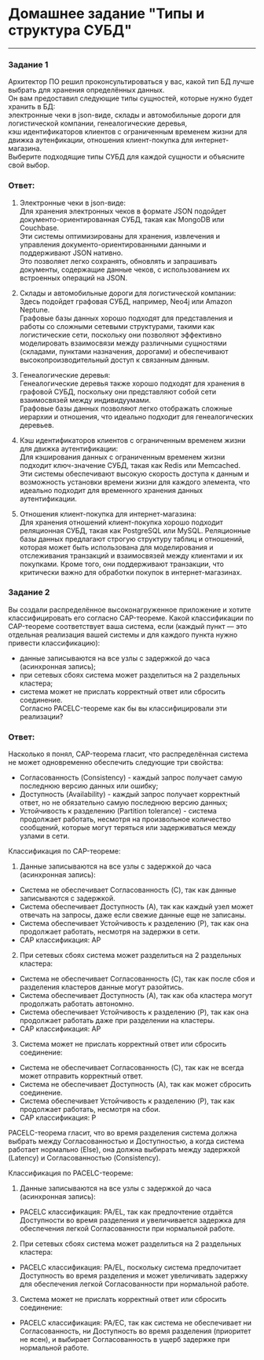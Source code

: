# Домашнее задание "Типы и структура СУБД"  

---

### Задание 1

Архитектор ПО решил проконсультироваться у вас, какой тип БД лучше выбрать для хранения определённых данных.  
Он вам предоставил следующие типы сущностей, которые нужно будет хранить в БД:    
электронные чеки в json-виде, склады и автомобильные дороги для логистической компании, генеалогические деревья,  
кэш идентификаторов клиентов с ограниченным временем жизни для движка аутенфикации, отношения клиент-покупка для интернет-магазина.    
Выберите подходящие типы СУБД для каждой сущности и объясните свой выбор.  

### Ответ:  

1) Электронные чеки в json-виде:  
Для хранения электронных чеков в формате JSON подойдет документо-ориентированная СУБД, такая как MongoDB или Couchbase.    
Эти системы оптимизированы для хранения, извлечения и управления документо-ориентированными данными и поддерживают JSON нативно.     
Это позволяет легко сохранять, обновлять и запрашивать документы, содержащие данные чеков, с использованием их встроенных операций на JSON.
  
2) Склады и автомобильные дороги для логистической компании:   
Здесь подойдет графовая СУБД, например, Neo4j или Amazon Neptune.  
Графовые базы данных хорошо подходят для представления и работы со сложными сетевыми структурами, такими как логистические сети, поскольку они позволяют эффективно моделировать взаимосвязи между различными сущностями (складами, пунктами назначения, дорогами) и обеспечивают высокопроизводительный доступ к связанным данным.    

3) Генеалогические деревья:  
Генеалогические деревья также хорошо подходят для хранения в графовой СУБД, поскольку они представляют собой сети взаимосвязей между индивидуумами.     
Графовые базы данных позволяют легко отображать сложные иерархии и отношения, что идеально подходит для генеалогических деревьев.    

4) Кэш идентификаторов клиентов с ограниченным временем жизни для движка аутентификации:  
Для кэширования данных с ограниченным временем жизни подходит ключ-значение СУБД, такая как Redis или Memcached.   
Эти системы обеспечивают высокую скорость доступа к данным и возможность установки времени жизни для каждого элемента, что идеально подходит для временного хранения данных аутентификации.

5) Отношения клиент-покупка для интернет-магазина:  
Для хранения отношений клиент-покупка хорошо подходит реляционная СУБД, такая как PostgreSQL или MySQL.
Реляционные базы данных предлагают строгую структуру таблиц и отношений, которая может быть использована для моделирования и отслеживания транзакций и взаимосвязей между клиентами и их покупками. 
Кроме того, они поддерживают транзакции, что критически важно для обработки покупок в интернет-магазинах.


### Задание 2

Вы создали распределённое высоконагруженное приложение и хотите классифицировать его согласно CAP-теореме. Какой классификации по CAP-теореме соответствует ваша система, если (каждый пункт — это отдельная реализация вашей системы и для каждого пункта нужно привести классификацию):  
- данные записываются на все узлы с задержкой до часа (асинхронная запись);  
- при сетевых сбоях система может разделиться на 2 раздельных кластера;  
- система может не прислать корректный ответ или сбросить соединение.  
Согласно PACELC-теореме как бы вы классифицировали эти реализации?  

### Ответ:  

Насколько я понял, CAP-теорема гласит, что распределённая система не может одновременно обеспечить следующие три свойства:  

- Согласованность (Consistency) - каждый запрос получает самую последнюю версию данных или ошибку;
- Доступность (Availability) - каждый запрос получает корректный ответ, но не обязательно самую последнюю версию данных;
- Устойчивость к разделению (Partition tolerance) - система продолжает работать, несмотря на произвольное количество сообщений, которые могут теряться или задерживаться между узлами в сети.

Классификация по CAP-теореме:  

1) Данные записываются на все узлы с задержкой до часа (асинхронная запись):  
- Система не обеспечивает Согласованность (C), так как данные записываются с задержкой.  
- Система обеспечивает Доступность (A), так как каждый узел может отвечать на запросы, даже если свежие данные еще не записаны.  
- Система обеспечивает Устойчивость к разделению (P), так как она продолжает работать, несмотря на задержки в сети.  
- CAP классификация: AP  
  
2) При сетевых сбоях система может разделиться на 2 раздельных кластера:  

- Система не обеспечивает Согласованность (C), так как после сбоя и разделения кластеров данные могут разойтись.  
- Система обеспечивает Доступность (A), так как оба кластера могут продолжать работать автономно.  
- Система обеспечивает Устойчивость к разделению (P), так как она продолжает работать даже при разделении на кластеры.  
- CAP классификация: AP  
  
3) Система может не прислать корректный ответ или сбросить соединение:  
   
- Система не обеспечивает Согласованность (C), так как не всегда может отправить корректный ответ.  
- Система не обеспечивает Доступность (A), так как может сбросить соединение.  
- Система обеспечивает Устойчивость к разделению (P), так как продолжает работать, несмотря на сбои.  
- CAP классификация: P  


PACELC-теорема гласит, что во время разделения система должна выбрать между Согласованностью и Доступностью, а когда система работает нормально (Else), она должна выбирать между задержкой (Latency) и Согласованностью (Consistency).  

Классификация по PACELC-теореме:

1) Данные записываются на все узлы с задержкой до часа (асинхронная запись):  
- PACELC классификация: PA/EL, так как предпочтение отдаётся Доступности во время разделения и увеличивается задержка для обеспечения легкой Согласованности при нормальной работе.  
2) При сетевых сбоях система может разделиться на 2 раздельных кластера:  
- PACELC классификация: PA/EL, поскольку система предпочитает Доступность во время разделения и может увеличивать задержку для обеспечения легкой Согласованности при нормальной работе.  
3) Система может не прислать корректный ответ или сбросить соединение:  
- PACELC классификация: PA/EC, так как система не обеспечивает ни Согласованность, ни Доступность во время разделения (приоритет не ясен), и выбирает Согласованность в ущерб задержке при нормальной работе.  





















